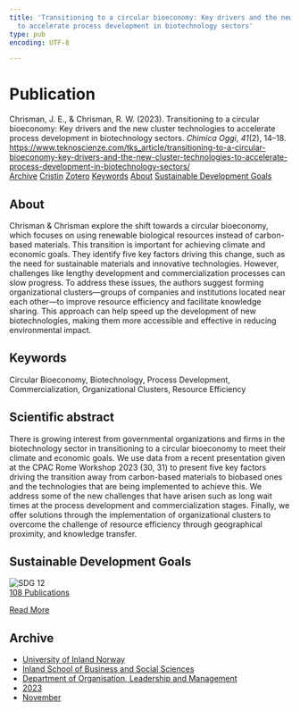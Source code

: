 ```yaml
---
title: 'Transitioning to a circular bioeconomy: Key drivers and the new cluster technologies
  to accelerate process development in biotechnology sectors'
type: pub
encoding: UTF-8

---
```

<h1>Publication</h1>
<article id="csl-bib-container-29A3GUEA" class="csl-bib-container">
  <div class="csl-bib-body"> <div class="csl-entry">Chrisman, J. E., &#38; Chrisman, R. W. (2023). Transitioning to a circular bioeconomy: Key drivers and the new cluster technologies to accelerate process development in biotechnology sectors. <i>Chimica Oggi</i>, <i>41</i>(2), 14–18. <a href="https://www.teknoscienze.com/tks_article/transitioning-to-a-circular-bioeconomy-key-drivers-and-the-new-cluster-technologies-to-accelerate-process-development-in-biotechnology-sectors/">https://www.teknoscienze.com/tks_article/transitioning-to-a-circular-bioeconomy-key-drivers-and-the-new-cluster-technologies-to-accelerate-process-development-in-biotechnology-sectors/</a></div> </div>
  <div class="csl-bib-buttons">
    <a href="#taxonomy-article-29A3GUEA" alt="archive" class="csl-bib-button">Archive</a>
    <a href="https://app.cristin.no/results/show.jsf?id=2193013" alt="Cristin" class="csl-bib-button">Cristin</a>
    <a href="http://zotero.org/groups/5881554/items/29A3GUEA" alt="Zotero" class="csl-bib-button">Zotero</a>
    <a href="#keywords-article-29A3GUEA" alt="keywords" class="csl-bib-button">Keywords</a>
    <a href="#about-article-29A3GUEA" alt="about_pub" class="csl-bib-button">About</a>
    <a href="#sdg-article-29A3GUEA" alt="sdg" class="csl-bib-button">Sustainable Development Goals</a>
  </div>
  <div id="csl-bib-meta-container-29A3GUEA"></div>
</article>
<div id="csl-bib-meta-29A3GUEA" class="csl-bib-meta">
  <article id="about-article-29A3GUEA" class="about_pub-article">
    <h1>About</h1>
    Chrisman & Chrisman explore the shift towards a circular bioeconomy, which focuses on using renewable biological resources instead of carbon-based materials. This transition is important for achieving climate and economic goals. They identify five key factors driving this change, such as the need for sustainable materials and innovative technologies. However, challenges like lengthy development and commercialization processes can slow progress. To address these issues, the authors suggest forming organizational clusters—groups of companies and institutions located near each other—to improve resource efficiency and facilitate knowledge sharing. This approach can help speed up the development of new biotechnologies, making them more accessible and effective in reducing environmental impact.
  </article>
  <article id="keywords-article-29A3GUEA" class="keywords-article">
    <h1>Keywords</h1>
    Circular Bioeconomy, Biotechnology, Process Development, Commercialization, Organizational Clusters, Resource Efficiency
  </article>
  <article id="abstract-article-29A3GUEA" class="abstract-article">
    <h1>Scientific abstract</h1>
    There is growing interest from governmental organizations and firms in the biotechnology sector in transitioning to a circular bioeconomy to meet their climate and economic goals. We use data from a recent presentation given at the CPAC Rome Workshop 2023 (30, 31) to present five key factors driving the transition away from carbon-based materials to biobased ones and the technologies that are being implemented to achieve this. We address some of the new challenges that have arisen such as long wait times at the process development and commercialization stages. Finally, we offer solutions through the implementation of organizational clusters to overcome the challenge of resource efficiency through geographical proximity, and knowledge transfer.
  </article>
  <article id="sdg-article-29A3GUEA" class="sdg-article">
    <h1>Sustainable Development Goals</h1>
    <div class="sdg-container"><div id="sdg12" class="sdg">
        <img src="{{< params subfolder >}}images/sdg/sdg12_en.png" class="image" alt="SDG 12">
        <div class="sdg-overlay">
          <a href="{{< params subfolder >}}en/archive/?sdg=12#archive" class="sdg-publication-count"><span>108</span> Publications</a>
          <p><a href="https://sdgs.un.org/goals/goal12" class="sdg-read-more">Read More</a></p>
        </div>
      </div></div>
  </article>
  <article id="taxonomy-article-29A3GUEA" class="taxonomy-article">
    <h1>Archive</h1>
    <ul>
      <li><a href="{{< params subfolder >}}en/archive/?key=3DCRN523">University of Inland Norway</a></li>
      <li><a href="{{< params subfolder >}}en/archive/?key=DU8Q9LN9">Inland School of Business and Social Sciences</a></li>
      <li><a href="{{< params subfolder >}}en/archive/?key=4LUWR3ZM">Department of Organisation, Leadership and Management</a></li>
      <li><a href="{{< params subfolder >}}en/archive/?key=THVQJFRI">2023</a></li>
      <li><a href="{{< params subfolder >}}en/archive/?key=C6MPENQL">November</a></li>
    </ul>
  </article>
</div>
